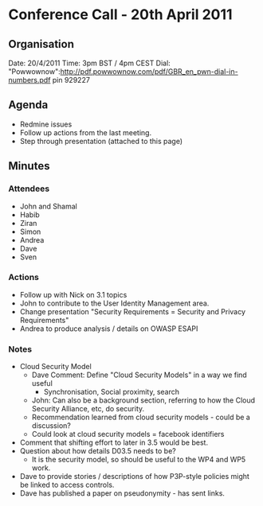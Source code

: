 Conference Call - 20th April 2011
=================================

Organisation
------------

Date: 20/4/2011
Time: 3pm BST / 4pm CEST
Dial: "Powwownow":http://pdf.powwownow.com/pdf/GBR_en_pwn-dial-in-numbers.pdf pin 929227

Agenda
------

* Redmine issues
 * Follow up actions from the last meeting.
 * Step through presentation (attached to this page)

Minutes
-------

### Attendees

-   John and Shamal
-   Habib
-   Ziran
-   Simon
-   Andrea
-   Dave
-   Sven

### Actions

-   Follow up with Nick on 3.1 topics
-   John to contribute to the User Identity Management area.
-   Change presentation "Security Requirements = Security and Privacy Requirements"
-   Andrea to produce analysis / details on OWASP ESAPI

### Notes

-   Cloud Security Model
    -   Dave Comment: Define "Cloud Security Models" in a way we find useful
        -   Synchronisation, Social proximity, search
    -   John: Can also be a background section, referring to how the Cloud Security Alliance, etc, do security.
    -   Recommendation learned from cloud security models - could be a discussion?
    -   Could look at cloud security models = facebook identifiers
-   Comment that shifting effort to later in 3.5 would be best.
-   Question about how details D03.5 needs to be?
    -   It is the security model, so should be useful to the WP4 and WP5 work.
-   Dave to provide stories / descriptions of how P3P-style policies might be linked to access controls.
-   Dave has published a paper on pseudonymity - has sent links.


